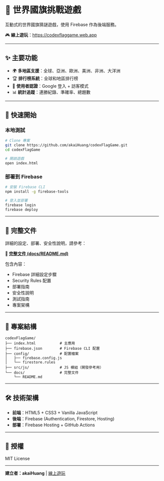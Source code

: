 # 🎌 世界國旗挑戰遊戲

互動式的世界國旗猜謎遊戲，使用 Firebase 作為後端服務。

🎮 **線上遊玩**：https://codexflaggame.web.app

---

## ✨ 主要功能

- 🌍 **多地區支援**：全球、亞洲、歐洲、美洲、非洲、大洋洲
- 🏆 **排行榜系統**：全球和地區排行榜
- 👤 **使用者認證**：Google 登入 + 訪客模式
- 📊 **統計追蹤**：連勝紀錄、準確率、總題數

---

## 🚀 快速開始

### 本地測試

```bash
# Clone 專案
git clone https://github.com/akaiHuang/codexFlagGame.git
cd codexFlagGame

# 開啟遊戲
open index.html
```

### 部署到 Firebase

```bash
# 安裝 Firebase CLI
npm install -g firebase-tools

# 登入並部署
firebase login
firebase deploy
```

---

## 📖 完整文件

詳細的設定、部署、安全性說明，請參考：

**📄 [完整文件 (docs/README.md)](docs/README.md)**

包含內容：
- Firebase 詳細設定步驟
- Security Rules 配置
- 部署指南
- 安全性說明
- 測試指南
- 專案架構

---

## 📂 專案結構

```
codexFlagGame/
├── index.html           # 主應用
├── firebase.json        # Firebase CLI 配置
├── config/              # 配置檔案
│   ├── firebase.config.js
│   └── firestore.rules
├── src/js/              # JS 模組（開發參考用）
└── docs/                # 完整文件
    └── README.md
```

---

## 🛠️ 技術架構

- **前端**：HTML5 + CSS3 + Vanilla JavaScript
- **後端**：Firebase (Authentication, Firestore, Hosting)
- **部署**：Firebase Hosting + GitHub Actions

---

## 📄 授權

MIT License

---

**建立者：akaiHuang** | [線上遊玩](https://codexflaggame.web.app)
